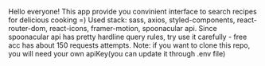 Hello everyone!
This app provide you convinient interface to search recipes for delicious cooking =)
Used stack: sass, axios, styled-components, react-router-dom, react-icons, framer-motion, spoonacular api.
Since spoonacular api has pretty hardline query rules, try use it carefully - free acc has about 150 requests attempts.
Note: if you want to clone this repo, you will need your own apiKey(you can update it through .env file)
